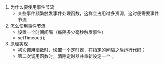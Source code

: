 1. 为什么要使用事件节流
    - 某些事件频繁触发事件处理函数，这样会占用过多资源，这时便需要事件节流
2. 怎么使用事件节流
    - 设置一个时间间隔（每隔多少毫秒触发事件）
    - setTimeout();
3. 原理实现
    - 初次调用函数时，设置一个定时器，在指定的间隔之后运行代码；
    - 第二次调用函数时，清除定时器并重新设定一个；
